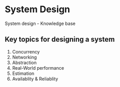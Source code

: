 # System Design
System design - Knowledge base


## Key topics for designing a system
1. Concurrency
2. Networking
3. Abstraction
4. Real-World performance
5. Estimation
6. Availablity & Reliablity
